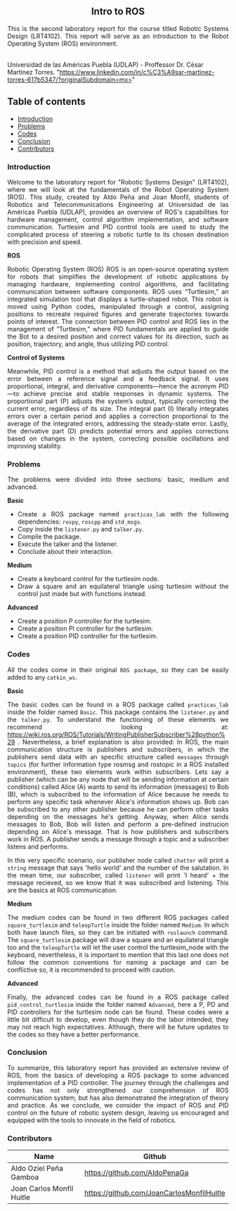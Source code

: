 <p align="center">
  <h2 align="center">Intro to ROS</h2>

  <p align="justify">
  This is the second laboratory report for the course titled Robotic Systems Design (LRT4102). This report will serve as an introduction to the Robot Operating System (ROS) environment.
	  
  <br>Universidad de las Américas Puebla (UDLAP) - Proffessor Dr. César Martínez Torres. "https://www.linkedin.com/in/c%C3%A9sar-martinez-torres-617b5347/?originalSubdomain=mx>" 
  </p>
</p>
<be>

## Table of contents
- [Introduction](#introduction)
- [Problems](#problems)
- [Codes](#codes)
- [Conclusion](#conclusion)
- [Contributors](#codes)

<div align= "justify">

### Introduction
Welcome to the laboratory report for "Robotic Systems Design" (LRT4102), where we will look at the fundamentals of the Robot Operating System (ROS). This study, created by Aldo Peña and Joan Monfil, students of Robotics and Telecommunications Engineering at Universidad de las Américas Puebla (UDLAP), provides an overview of ROS's capabilities for hardware management, control algorithm implementation, and software communication. Turtlesim and PID control tools are used to study the complicated process of steering a robotic turtle to its chosen destination with precision and speed.

**ROS**

Robotic Operating System (ROS) ROS is an open-source operating system for robots that simplifies the development of robotic applications by managing hardware, implementing control algorithms, and facilitating communication between software components. ROS uses “Turtlesim,” an integrated simulation tool that displays a turtle-shaped robot. This robot is moved using Python codes, manipulated through a control, assigning positions to recreate required figures and generate trajectories towards points of interest. The connection between PID control and ROS lies in the management of “Turtlesim,” where PID fundamentals are applied to guide the Bot to a desired position and correct values for its direction, such as position, trajectory, and angle, thus utilizing PID control.

**Control of Systems**

Meanwhile, PID control is a method that adjusts the output based on the error between a reference signal and a feedback signal. It uses proportional, integral, and derivative components—hence the acronym PID—to achieve precise and stable responses in dynamic systems. The proportional part (P) adjusts the system’s output, typically correcting the current error, regardless of its size. The integral part (I) literally integrates errors over a certain period and applies a correction proportional to the average of the integrated errors, addressing the steady-state error. Lastly, the derivative part (D) predicts potential errors and applies corrections based on changes in the system, correcting possible oscillations and improving stability.

### Problems
The problems were divided into three sections: basic, medium and advanced.

**Basic**
- Create a ROS package named `practicas_lab` with the following dependencies: `rospy`, `roscpp` and `std_msgs`.
- Copy inside the `listener.py` and `talker.py`.
- Compile the package.
- Execute the talker and the listener.
- Conclude about their interaction.

**Medium**
- Create a keyboard control for the turtlesim node.
- Draw a square and an equilateral triangle using turtlesim without the control just made but with functions instead.

**Advanced**
- Create a position P controller for the turtlesim.
- Create a position PI controller for the turtlesim.
- Create a position PID controller for the turtlesim.

### Codes

All the codes come in their original `ROS package`, so they can be easily added to any `catkin_ws`. 

**Basic**

The basic codes can be found in a ROS package called `practicas_lab` inside the folder named `Basic`. This package contains the `listener.py` and the `talker.py`. To understand the functioning of these elements we recommend looking at: https://wiki.ros.org/ROS/Tutorials/WritingPublisherSubscriber%28python%29 . Nevertheless, a brief explanation is also provided: In ROS, the main communication structure is publishers and subscribers, in which the publishers send data with an specific structure called `messages` through `topics` (for further information type rosmsg and rostopic in a ROS installed environment), these two elements work within subscribers. Lets say a publisher (which can be any node that will be sending information at certain conditions) called Alice (A) wants to send its information (messages) to Bob (B), which is subscribed to the information of Alice because he needs to perform any specific task whenever Alice's information shows up. Bob can be subscribed to any other publisher because he can perform other tasks depending on the messages he's getting. Anyway, when Alice sends messages to Bob, Bob will listen and perform a pre-defined instrucion depending on Alice's message. That is how publishers and subscribers work in ROS. A publisher sends a message through a topic and a subscriber listens and performs. 

In this very specific scenario, our publisher node called `chatter` will print a `string` message that says 'hello world' and the number of the salutation. In the mean time, our subscriber, called `listener` will print 'I heard' + the message recieved, so we know that it was subscribed and listening. This are the basics at ROS communication.

**Medium**

The medium codes can be found in two different ROS packages called `square_turtlesim` and `teleopTurtle` inside the folder named `Medium`. In which both have launch files, so they can be initiated with `roslaunch` command. The `square_turtlesim` package will draw a square and an equilateral triangle too and the `teleopTurtle` will let the user control the turtlesim_node with the keyboard, nevertheless, it is important to mention that this last one does not follow the common conventions for naming a package and can be conflictive so, it is recommended to proceed with caution.

**Advanced**

Finally, the advanced codes can be found in a ROS package called `pid_control_turtlesim` inside the folder named `Advanced`, here a P, PD and PID controllers for the turtlesim node can be found. These codes were a little bit difficult to develop, even though they do the labor intended, they may not reach high expectatives. Although, there will be future updates to the codes so they have a better performance. 

### Conclusion

To summarize, this laboratory report has provided an extensive review of ROS, from the basics of developing a ROS package to some advanced implementation of a PID controller. The journey through the challenges and codes has not only strengthened our comprehension of ROS communication system, but has also demonstrated the integration of theory and practice. As we conclude, we consider the impact of ROS and PID control on the future of robotic system design, leaving us encouraged and equipped with the tools to innovate in the field of robotics.

### Contributors

| Name                          | Github                               |
|-------------------------------|--------------------------------------|
| Aldo Oziel Peña Gamboa        | https://github.com/AldoPenaGa        |
| Joan Carlos Monfil Huitle     | https://github.com/JoanCarlosMonfilHuitle  |
